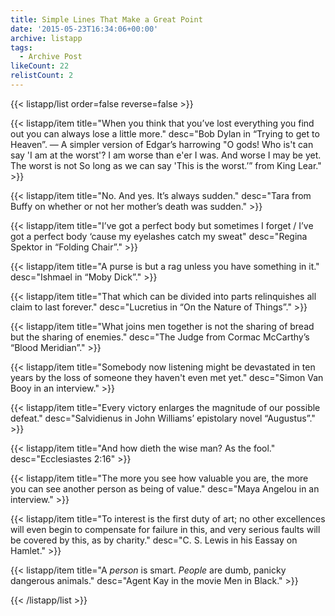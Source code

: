 ```yaml
---
title: Simple Lines That Make a Great Point
date: '2015-05-23T16:34:06+00:00'
archive: listapp
tags: 
  - Archive Post
likeCount: 22
relistCount: 2
---
```



{{< listapp/list order=false reverse=false >}}

   {{< listapp/item title="When you think that you’ve lost everything you find out you can always lose a little more."
      desc="Bob Dylan in “Trying to get to Heaven”. — A simpler version of Edgar’s harrowing \"O gods! Who is't can say 'I am at the worst'? I am worse than e'er I was. And worse I may be yet. The worst is not So long as we can say 'This is the worst.’” from King Lear." >}}

   {{< listapp/item title="No. And yes. It’s always sudden."
      desc="Tara from Buffy on whether or not her mother’s death was sudden." >}}

   {{< listapp/item title="I’ve got a perfect body but sometimes I forget / I’ve got a perfect body ‘cause my eyelashes catch my sweat"
      desc="Regina Spektor in “Folding Chair”." >}}

   {{< listapp/item title="A purse is but a rag unless you have something in it."
      desc="Ishmael in “Moby Dick”." >}}

   {{< listapp/item title="That which can be divided into parts relinquishes all claim to last forever."
      desc="Lucretius in “On the Nature of Things”." >}}

   {{< listapp/item title="What joins men together is not the sharing of bread but the sharing of enemies."
      desc="The Judge from Cormac McCarthy’s “Blood Meridian”." >}}

   {{< listapp/item title="Somebody now listening might be devastated in ten years by the loss of someone they haven't even met yet."
      desc="Simon Van Booy in an interview." >}}

   {{< listapp/item title="Every victory enlarges the magnitude of our possible defeat."
      desc="Salvidienus in John Williams’ epistolary novel “Augustus”." >}}

   {{< listapp/item title="And how dieth the wise man? As the fool."
      desc="Ecclesiastes 2:16" >}}

   {{< listapp/item title="The more you see how valuable you are, the more you can see another person as being of value."
      desc="Maya Angelou in an interview." >}}

   {{< listapp/item title="To interest is the first duty of art; no other excellences will even begin to compensate for failure in this, and very serious faults will be covered by this, as by charity."
      desc="C. S. Lewis in his Eassay on Hamlet." >}}

   {{< listapp/item title="A *person* is smart. *People* are dumb, panicky dangerous animals."
      desc="Agent Kay in the movie Men in Black." >}}

{{< /listapp/list >}}
